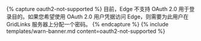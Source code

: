 {% capture oauth2-not-supported %}
目前，Edge 不支持 OAuth 2.0 用于登录目的。如果您希望使用 OAuth 2.0 用户凭据访问 Edge，则需要为此用户在 GridLinks 服务器上分配一个密码。
{% endcapture %}
{% include templates/warn-banner.md content=oauth2-not-supported %}